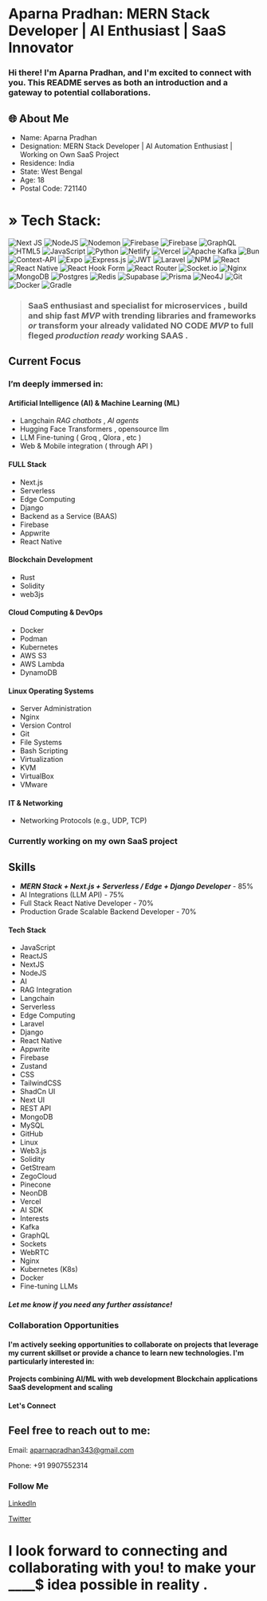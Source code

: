 # Aparna Pradhan: MERN Stack Developer | AI Enthusiast | SaaS Innovator
### Hi there! I'm Aparna Pradhan, and I'm excited to connect with you. This README serves as both an introduction and a gateway to potential collaborations.

## 🌐 About Me
- Name: Aparna Pradhan
- Designation: MERN Stack Developer | AI Automation Enthusiast | Working on Own SaaS Project
- Residence: India
- State: West Bengal
- Age: 18
- Postal Code: 721140


# » Tech Stack:
![Next JS](https://img.shields.io/badge/Next-black?style=flat&logo=next.js&logoColor=white) ![NodeJS](https://img.shields.io/badge/node.js-6DA55F?style=flat&logo=node.js&logoColor=white) ![Nodemon](https://img.shields.io/badge/NODEMON-%23323330.svg?style=flat&logo=nodemon&logoColor=%BBDEAD) ![Firebase](https://img.shields.io/badge/firebase-%23039BE5.svg?style=flat&logo=firebase) ![Firebase](https://img.shields.io/badge/firebase-a08021?style=flat&logo=firebase&logoColor=ffcd34) ![GraphQL](https://img.shields.io/badge/-GraphQL-E10098?style=flat&logo=graphql&logoColor=white) ![HTML5](https://img.shields.io/badge/html5-%23E34F26.svg?style=flat&logo=html5&logoColor=white) ![JavaScript](https://img.shields.io/badge/javascript-%23323330.svg?style=flat&logo=javascript&logoColor=%23F7DF1E) ![Python](https://img.shields.io/badge/python-3670A0?style=flat&logo=python&logoColor=ffdd54) ![Netlify](https://img.shields.io/badge/netlify-%23000000.svg?style=flat&logo=netlify&logoColor=#00C7B7) ![Vercel](https://img.shields.io/badge/vercel-%23000000.svg?style=flat&logo=vercel&logoColor=white) ![Apache Kafka](https://img.shields.io/badge/Apache%20Kafka-000?style=flat&logo=apachekafka) ![Bun](https://img.shields.io/badge/Bun-%23000000.svg?style=flat&logo=bun&logoColor=white) ![Context-API](https://img.shields.io/badge/Context--Api-000000?style=flat&logo=react) ![Expo](https://img.shields.io/badge/expo-1C1E24?style=flat&logo=expo&logoColor=#D04A37) ![Express.js](https://img.shields.io/badge/express.js-%23404d59.svg?style=flat&logo=express&logoColor=%2361DAFB) ![JWT](https://img.shields.io/badge/JWT-black?style=flat&logo=JSON%20web%20tokens) ![Laravel](https://img.shields.io/badge/laravel-%23FF2D20.svg?style=flat&logo=laravel&logoColor=white) ![NPM](https://img.shields.io/badge/NPM-%23CB3837.svg?style=flat&logo=npm&logoColor=white) ![React](https://img.shields.io/badge/react-%2320232a.svg?style=flat&logo=react&logoColor=%2361DAFB) ![React Native](https://img.shields.io/badge/react_native-%2320232a.svg?style=flat&logo=react&logoColor=%2361DAFB) ![React Hook Form](https://img.shields.io/badge/React%20Hook%20Form-%23EC5990.svg?style=flat&logo=reacthookform&logoColor=white) ![React Router](https://img.shields.io/badge/React_Router-CA4245?style=flat&logo=react-router&logoColor=white) ![Socket.io](https://img.shields.io/badge/Socket.io-black?style=flat&logo=socket.io&badgeColor=010101) ![Nginx](https://img.shields.io/badge/nginx-%23009639.svg?style=flat&logo=nginx&logoColor=white) ![MongoDB](https://img.shields.io/badge/MongoDB-%234ea94b.svg?style=flat&logo=mongodb&logoColor=white) ![Postgres](https://img.shields.io/badge/postgres-%23316192.svg?style=flat&logo=postgresql&logoColor=white) ![Redis](https://img.shields.io/badge/redis-%23DD0031.svg?style=flat&logo=redis&logoColor=white) ![Supabase](https://img.shields.io/badge/Supabase-3ECF8E?style=flat&logo=supabase&logoColor=white) ![Prisma](https://img.shields.io/badge/Prisma-3982CE?style=flat&logo=Prisma&logoColor=white) ![Neo4J](https://img.shields.io/badge/Neo4j-008CC1?style=flat&logo=neo4j&logoColor=white) ![Git](https://img.shields.io/badge/git-%23F05033.svg?style=flat&logo=git&logoColor=white) ![Docker](https://img.shields.io/badge/docker-%230db7ed.svg?style=flat&logo=docker&logoColor=white) ![Gradle](https://img.shields.io/badge/Gradle-02303A.svg?style=flat&logo=Gradle&logoColor=white)
  
> ### SaaS enthusiast and specialist for microservices , build and ship fast ***MVP*** with trending libraries and frameworks *or* transform your already validated **NO CODE** ***MVP*** to full fleged *production ready*  working SAAS .
> 
## Current Focus
### I’m deeply immersed in:

#### Artificial Intelligence (AI) & Machine Learning (ML)

- Langchain *RAG chatbots* , *AI agents*
- Hugging Face Transformers , opensource llm 
- LLM Fine-tuning ( Groq , Qlora , etc )
- Web & Mobile integration ( through API )

#### FULL Stack
- Next.js
- Serverless
- Edge Computing
- Django
- Backend as a Service (BAAS)
- Firebase
- Appwrite
- React Native

#### Blockchain Development
- Rust
- Solidity
- web3js

#### Cloud Computing & DevOps
- Docker
- Podman
- Kubernetes
- AWS S3
- AWS Lambda
- DynamoDB

#### Linux Operating Systems
- Server Administration
- Nginx
- Version Control
- Git
- File Systems
- Bash Scripting
- Virtualization
- KVM
- VirtualBox
- VMware

#### IT & Networking
- Networking Protocols (e.g., UDP, TCP)




### Currently working on my own SaaS project
## Skills
- ***MERN Stack + Next.js + Serverless / Edge + Django Developer*** - 85%
- AI Integrations (LLM API) - 75%
- Full Stack React Native Developer - 70%
- Production Grade Scalable Backend Developer - 70%
  
#### Tech Stack

- JavaScript
- ReactJS
- NextJS
- NodeJS
- AI
- RAG Integration
- Langchain
- Serverless
- Edge Computing
- Laravel
- Django
- React Native
- Appwrite
- Firebase
- Zustand
- CSS
- TailwindCSS
- ShadCn UI
- Next UI
- REST API
- MongoDB
- MySQL
- GitHub
- Linux
- Web3.js
- Solidity
- GetStream
- ZegoCloud
- Pinecone
- NeonDB
- Vercel
- AI SDK
- Interests
- Kafka
- GraphQL
- Sockets
- WebRTC
- Nginx
- Kubernetes (K8s)
- Docker
- Fine-tuning LLMs

##### Let me know if you need any further assistance!

### Collaboration Opportunities
#### I'm actively seeking opportunities to collaborate on projects that leverage my current skillset or provide a chance to learn new technologies. I'm particularly interested in:

**Projects combining AI/ML with web development**
**Blockchain applications**
**SaaS development and scaling**

#### Let's Connect
## Feel free to reach out to me:

Email: <aparnapradhan343@gmail.com>

Phone: +91 9907552314

### Follow Me

[LinkedIn](https://www.linkedin.com/in/aparna-pradhan-06b882215/)

[Twitter](https://x.com/Aparna_108_dev)

# I look forward to connecting and collaborating with you! to make your ____$ idea possible in reality . 

